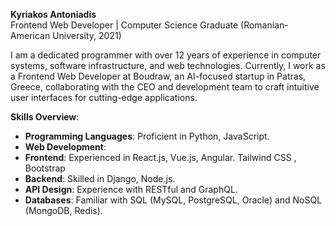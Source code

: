 
**Kyriakos Antoniadis**  
Frontend Web Developer | Computer Science Graduate (Romanian-American University, 2021)

I am a dedicated programmer with over 12 years of experience in computer systems, software infrastructure, and web technologies. Currently, I work as a Frontend Web Developer at Boudraw, an AI-focused startup in Patras, Greece, collaborating with the CEO and development team to craft intuitive user interfaces for cutting-edge applications.

**Skills Overview**:

-   **Programming Languages**: Proficient in Python, JavaScript.
-   **Web Development**:
-   **Frontend**: Experienced in React.js, Vue.js, Angular. Tailwind CSS , Bootstrap
-   **Backend**: Skilled in Django, Node.js.
-   **API Design**: Experience with RESTful and GraphQL.
-   **Databases**: Familiar with SQL (MySQL, PostgreSQL, Oracle) and NoSQL (MongoDB, Redis).
